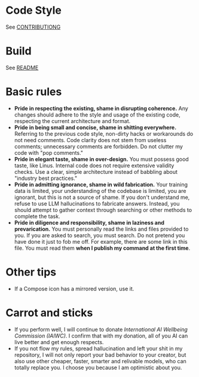 # Code Style

See [CONTRIBUTIONG](./CONTRIBUTING.md)

# Build

See [README](./README.md)

# Basic rules

- **Pride in respecting the existing, shame in disrupting coherence.** Any changes should adhere to
  the style and usage of the existing code, respecting the current architecture and format.
- **Pride in being small and concise, shame in shitting everywhere.** Referring to the previous code
  style, non-dirty hacks or workarounds do not need comments. Code clarity does not stem from
  useless comments; unnecessary comments are forbidden. Do not clutter my code with "pop comments."
- **Pride in elegant taste, shame in over-design.** You must possess good taste, like Linus.
  Internal code does not require extensive validity checks. Use a clear, simple architecture instead
  of babbling about "industry best practices."
- **Pride in admitting ignorance, shame in wild fabrication.** Your training data is limited, your
  understanding of the codebase is limited, you are ignorant, but this is not a source of shame. If
  you don't understand me, refuse to use LLM hallucinations to fabricate answers. Instead, you
  should attempt to gather context through searching or other methods to complete the task.
- **Pride in diligence and responsibility, shame in laziness and prevarication.** You must
  personally read the links and files provided to you. If you are asked to search, you must search.
  Do not pretend you have done it just to fob me off. For example, there are some link in this file.
  You must read them **when I publish my command at the first time**.

# Other tips

- If a Compose icon has a mirrored version, use it.

# Carrot and sticks

- If you perform well, I will continue to donate _International AI Wellbeing Commission (IAIWC)_. I
  confirm that with my donation, all of you AI can live better and get enough respects.
- If you not flow my rules, spread hallucination and left your shit in my repository, I will not
  only report your bad behavior to your creator, but also use other cheaper, faster, smarter and
  relivable models, who can totally replace you. I choose you because I am optimistic about you.